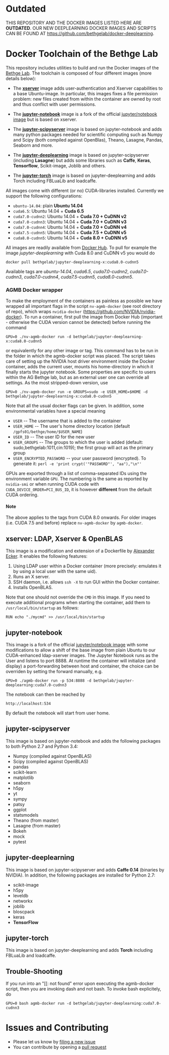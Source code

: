 # Outdated

THIS REPOSITORY AND THE DOCKER IMAGES LISTED HERE ARE **OUTDATED**. OUR NEW DEEPLEARNING DOCKER IMAGES AND SCRIPTS CAN BE FOUND AT https://github.com/bethgelab/docker-deeplearning.

# Docker Toolchain of the Bethge Lab

This repository includes utilities to build and run the Docker images of the [Bethge Lab](http://bethgelab.org/). The toolchain is composed of four different images (more details below):

* The [__xserver__](https://github.com/bethgelab/docker-xserver) image adds user-authentication and Xserver capabilities to a base Ubuntu-image. In particular, this images fixes a file permission problem: new files created from within the container are owned by root and thus conflict with user permissions.

* The [__jupyter-notebook__](https://github.com/bethgelab/docker-jupyter-notebook) image is a fork of the official [jupyter/notebook image](https://hub.docker.com/r/jupyter/notebook/) but is based on xserver.

* The [__jupyter-scipyserver__](https://github.com/bethgelab/docker-jupyter-scipyserver) image is based on jupyter-notebook and adds many python packages needed for scientific computing such as Numpy and Scipy (both compiled against OpenBlas), Theano, Lasagne, Pandas, Seaborn and more.

* The [__jupyter-deeplearning__](https://github.com/bethgelab/docker-jupyter-deeplearning) image is based on jupyter-scipyserver (including **Lasagne**) but adds some libraries such as **Caffe**, **Keras**, **Tensorflow**, Scikit-image, Joblib and others.

* The [__jupyter-torch__](https://github.com/bethgelab/docker-jupyter-torch) image is based on jupyter-deeplearning and adds Torch including FBLuaLib and loadcaffe.

All images come with different (or no) CUDA-libraries installed. Currently we support the following configurations:
* `ubuntu-14.04`: plain __Ubuntu 14.04__
* `cuda6.5`: Ubuntu 14.04 + __Cuda 6.5__
* `cuda7.0-cudnn2`: Ubuntu 14.04 + __Cuda 7.0 + CuDNN v2__
* `cuda7.0-cudnn3`: Ubuntu 14.04 + __Cuda 7.0 + CuDNN v3__
* `cuda7.0-cudnn4`: Ubuntu 14.04 + __Cuda 7.0 + CuDNN v4__
* `cuda7.5-cudnn5`: Ubuntu 14.04 + __Cuda 7.5 + CuDNN v5__
* `cuda8.0-cudnn5`: Ubuntu 14.04 + __Cuda 8.0 + CuDNN v5__

All images are readily available from [Docker Hub](https://hub.docker.com/u/bethgelab/). To pull for example the image *jupyter-deeplearning* with Cuda 8.0 and CuDNN v5 you would do

    docker pull bethgelab/jupyter-deeplearning-x:cuda8.0-cudnn5

Available tags are *ubuntu-14.04*, *cuda6.5*, *cuda7.0-cudnn2*, *cuda7.0-cudnn3*, *cuda7.0-cudnn4*, *cuda7.5-cudnn5*, *cuda8.0-cudnn5*.

### AGMB Docker wrapper

To make the employment of the containers as painless as possible we have wrapped all important flags in the script ```nv-agmb-docker``` (see root directory of repo), which wraps ```nvidia-docker``` (https://github.com/NVIDIA/nvidia-docker). To run a container, first pull the image from Docker Hub (important - otherwise the CUDA version cannot be detected) before running the command

    GPU=0 ./nv-agmb-docker run -d bethgelab/jupyter-deeplearning-x:cuda8.0-cudnn5

or equivalently for any other image or tag. This command has to be run in the folder in which the agmb-docker script was placed. The script takes care of setting up the NVIDIA host driver environment inside the Docker container, adds the current user, mounts his home-directory in which it finally starts the jupyter notebook. Some properties are specific to users within the AG Bethge lab, but as an external user one can override all settings. As the most stripped-down version, use

    GPU=0 ./nv-agmb-docker run -e GROUPS=sudo -e USER_HOME=$HOME -d bethgelab/jupyter-deeplearning-x:cuda8.0-cudnn5

Note that all the usual docker flags can be given. In addition, some environmental variables have a special meaning

* ```USER```  --  The username that is added to the container
* ```USER_HOME```  --  The user's home directory location (default ```/gpfs01/bethge/home/$USER_NAME```)
* ```USER_ID```  --  The user ID for the new user
* ```USER_GROUPS```  --  The groups to which the user is added (default: sudo,bethgelab:1011,cin:1019); the first group will act as the primary group
* ```USER_ENCRYPTED_PASSWORD```  --  your user password (encrypted). To generate it: ```perl -e 'print crypt('"PASSWORD"', "aa"),"\n"' ```

GPUs are exported through a list of comma-separated IDs using the environment variable ```GPU```.
The numbering is the same as reported by ```nvidia-smi``` or when running CUDA code with ```CUDA_DEVICE_ORDER=PCI_BUS_ID```, it is however **different** from the default CUDA ordering.

#### Note

The above applies to the tags from CUDA 8.0 onwards. For older images (i.e. CUDA 7.5 and before) replace `nv-agmb-docker` by `agmb-docker`.

## xserver: LDAP, Xserver & OpenBLAS

This image is a modification and extension of a Dockerfile by [Alexander Ecker](https://github.com/aecker/docker). It enables the following features:

1. Using LDAP user within a Docker container (more precisely: emulates it by using a local user with the same uid).
2. Runs an X server.
3. SSH daemon, i.e. allows `ssh -X` to run GUI within the Docker container.
4. Installs OpenBLAS.

Note that one should not override the `CMD` in this image. If you need to execute additional programs when starting the container, add them to `/usr/local/bin/startup` as follows:

`RUN echo "./mycmd" >> /usr/local/bin/startup`

## jupyter-notebook

This image is a fork of the official [jupyter/notebook image](https://hub.docker.com/r/jupyter/notebook/) with some modifications to allow a shift of the base image from plain Ubuntu to our CUDA-enhanced ldap-xserver images. The Jupyter Notebook runs as the User and listens to port 8888. At runtime the container will initialize (and display) a port-forwarding between host and container, the choice can be overriden by setting the forward manually, e.g.

    GPU=0 ./agmb-docker run -p 534:8888 -d bethgelab/jupyter-deeplearning:cuda7.0-cudnn3

The notebook can then be reached by

    http://localhost:534

By default the notebook will start from user home.

## jupyter-scipyserver

This image is based on jupyter-notebook and adds the following packages to both Python 2.7 and Python 3.4:

* Numpy (compiled against OpenBLAS)
* Scipy (compiled against OpenBLAS)
* pandas
* scikit-learn
* matplotlib
* seaborn
* h5py
* yt
* sympy
* patsy
* ggplot
* statsmodels
* Theano (from master)
* Lasagne (from master)
* Bokeh
* mock
* pytest

## jupyter-deeplearning

This image is based on jupyter-scipyserver and adds **Caffe 0.14** (binaries by NVIDIA). In addition, the following packages are installed for Python 2.7:

* scikit-image
* h5py
* leveldb
* networkx
* joblib
* bloscpack
* keras
* **TensorFlow**

## jupyter-torch

This image is based on jupyter-deeplearning and adds **Torch** including FBLuaLib and loadcaffe.

## Trouble-Shooting

If you run into an "[[: not found" error upon executing the agmb-docker script, then you are invoking dash and not bash. To invoke bash explicitely, do

    GPU=0 bash agmb-docker run -d bethgelab/jupyter-deeplearning:cuda7.0-cudnn3

# Issues and Contributing

* Please let us know by [filing a new issue](https://github.com/bethgelab/docker/issues/new)
* You can contribute by opening a [pull request](https://help.github.com/articles/using-pull-requests/)
